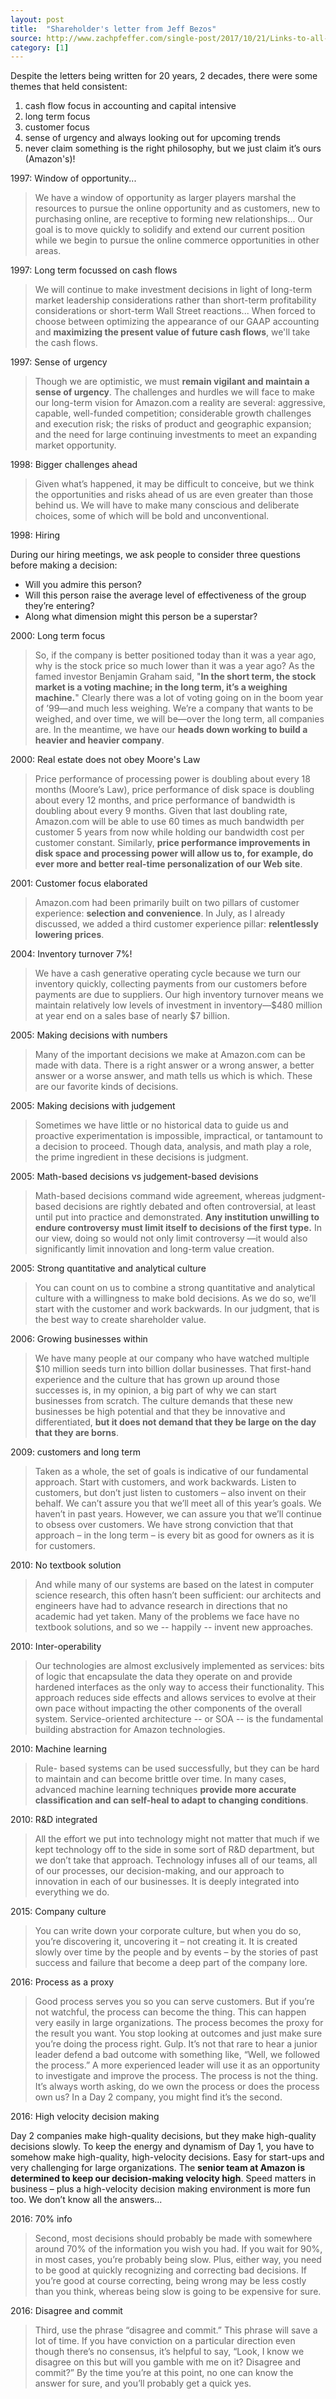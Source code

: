 ```yaml
---
layout: post
title:  "Shareholder's letter from Jeff Bezos"
source: http://www.zachpfeffer.com/single-post/2017/10/21/Links-to-all-of-Jeff-Bezos-Letters-to-Shareholders-1997---2017
category: [1]
---
```


Despite the letters being written for 20 years, 2 decades, there were some themes that held consistent:

1. cash flow focus in accounting and capital intensive
1. long term focus
1. customer focus
1. sense of urgency and always looking out for upcoming trends
1. never claim something is the right philosophy, but we just claim it’s ours (Amazon's)!

1997: Window of opportunity...

> We have a window of opportunity as larger players marshal the resources to pursue the online opportunity and as customers, new to purchasing online, are receptive to forming new relationships... Our goal is to move quickly to solidify and extend our current position while we begin to pursue the online commerce opportunities in other areas.

1997: Long term focussed on cash flows

> We will continue to make investment decisions in light of long-term market leadership considerations rather than short-term profitability considerations or short-term Wall Street reactions... When forced to choose between optimizing the appearance of our GAAP accounting and **maximizing the present value of future cash flows**, we'll take the cash flows.

1997: Sense of urgency

> Though we are optimistic, we must **remain vigilant and maintain a sense of urgency**. The challenges and hurdles we will face to make our long-term vision for Amazon.com a reality are several: aggressive, capable, well-funded competition; considerable growth challenges and execution risk; the risks of product and geographic expansion; and the need for large continuing investments to meet an expanding market opportunity.

1998: Bigger challenges ahead

> Given what’s happened, it may be difficult to conceive, but we think the opportunities and risks ahead of us are even greater than those behind us. We will have to make many conscious and deliberate choices, some of which will be bold and unconventional.

1998: Hiring

During our hiring meetings, we ask people to consider three questions before making a decision:

- Will you admire this person?
- Will this person raise the average level of effectiveness of the group they’re entering?
- Along what dimension might this person be a superstar?

2000: Long term focus

> So, if the company is better positioned today than it was a year ago, why is the stock price so much lower than it was a year ago? As the famed investor Benjamin Graham said, "**In the short term, the stock market is a voting machine; in the long term, it’s a weighing machine.**" Clearly there was a lot of voting going on in the boom year of ’99—and much less weighing. We’re a company that wants to be weighed, and over time, we will be—over the long term, all companies are. In the meantime, we have our **heads down working to build a heavier and heavier company**.

2000: Real estate does not obey Moore's Law

> Price performance of processing power is doubling about every 18 months (Moore’s Law), price performance of disk space is doubling about every 12 months, and price performance of bandwidth is doubling about every 9 months. Given that last doubling rate, Amazon.com will be able to use 60 times as much bandwidth per customer 5 years from now while holding our bandwidth cost per customer constant. Similarly, **price performance improvements in disk space and processing power will allow us to, for example, do ever more and better real-time personalization of our Web site**.

2001: Customer focus elaborated

> Amazon.com had been primarily built on two pillars of customer experience: **selection and convenience**. In July, as I already discussed, we added a third customer experience pillar: **relentlessly lowering prices**.

2004: Inventory turnover 7%!

> We have a cash generative operating cycle because we turn our inventory quickly, collecting payments from our customers before payments are due to suppliers. Our high inventory turnover means we maintain relatively low levels of investment in inventory—$480 million at year end on a sales base of nearly $7 billion.

2005: Making decisions with numbers

> Many of the important decisions we make at Amazon.com can be made with data. There is a right answer or a wrong answer, a better answer or a worse answer, and math tells us which is which. These are our favorite kinds of decisions.

2005: Making decisions with judgement

> Sometimes we have little or no historical data to guide us and proactive experimentation is impossible, impractical, or tantamount to a decision to proceed. Though data, analysis, and math play a role, the prime ingredient in these decisions is judgment.

2005: Math-based decisions vs judgement-based devisions

> Math-based decisions command wide agreement, whereas judgment-based decisions are rightly debated and often controversial, at least until put into practice and demonstrated. **Any institution unwilling to endure controversy must limit itself to decisions of the first type.** In our view, doing so would not only limit controversy —it would also significantly limit innovation and long-term value creation.

2005: Strong quantitative and analytical culture

> You can count on us to combine a strong quantitative and analytical culture with a willingness to make bold decisions. As we do so, we’ll start with the customer and work backwards. In our judgment, that is the best way to create shareholder value.

2006: Growing businesses within

> We have many people at our company who have watched multiple $10 million seeds turn into billion dollar businesses. That first-hand experience and the culture that has grown up around those successes is, in my opinion, a big part of why we can start businesses from scratch. The culture demands that these new businesses be high potential and that they be innovative and differentiated, **but it does not demand that they be large on the day that they are borns**.

2009: customers and long term

> Taken as a whole, the set of goals is indicative of our fundamental approach. Start with customers, and work backwards. Listen to customers, but don’t just listen to customers – also invent on their behalf. We can’t assure you that we’ll meet all of this year’s goals. We haven’t in past years. However, we can assure you that we’ll continue to obsess over customers. We have strong conviction that that approach – in the long term – is every bit as good for owners as it is for customers.

2010: No textbook solution

>  And while many of our systems are based on the latest in computer science research, this often hasn’t been sufficient: our architects and engineers have had to advance research in directions that no academic had yet taken. Many of the problems we face have no textbook solutions, and so we -- happily -- invent new approaches.

2010: Inter-operability

> Our technologies are almost exclusively implemented as services: bits of logic that encapsulate the data they operate on and provide hardened interfaces as the only way to access their functionality. This approach reduces side effects and allows services to evolve at their own pace without impacting the other components of the overall system. Service-oriented architecture -- or SOA -- is the fundamental building abstraction for Amazon technologies.

2010: Machine learning

> Rule- based systems can be used successfully, but they can be hard to maintain and can become brittle over time. In many cases, advanced machine learning techniques **provide more accurate classification and can self-heal to adapt to changing conditions**.

2010: R&D integrated

> All the effort we put into technology might not matter that much if we kept technology off to the side in some sort of R&D department, but we don’t take that approach. Technology infuses all of our teams, all of our processes, our decision-making, and our approach to innovation in each of our businesses. It is deeply integrated into everything we do.

2015: Company culture

>  You can write down your corporate culture, but when you do so, you’re discovering it, uncovering it – not creating it. It is created slowly over time by the people and by events – by the stories of past success and failure that become a deep part of the company lore.

2016: Process as a proxy

> Good process serves you so you can serve customers. But if you’re not watchful, the process can become the thing. This can happen very easily in large organizations. The process becomes the proxy for the result you want. You stop looking at outcomes and just make sure you’re doing the process right. Gulp. It’s not that rare to hear a junior leader defend a bad outcome with something like, “Well, we followed the process.” A more experienced leader will use it as an opportunity to investigate and improve the process. The process is not the thing. It’s always worth asking, do we own the process or does the process own us? In a Day 2 company, you might find it’s the second.

2016: High velocity decision making

>
Day 2 companies make high-quality decisions, but they make high-quality decisions slowly. To keep the energy and dynamism of Day 1, you have to somehow make high-quality, high-velocity decisions. Easy for start-ups and very challenging for large organizations. The **senior team at Amazon is determined to keep our decision-making velocity high**. Speed matters in business – plus a high-velocity decision making environment is more fun too. We don’t know all the answers...

2016: 70% info

> Second, most decisions should probably be made with somewhere around 70% of the information you wish you had. If you wait for 90%, in most cases, you’re probably being slow. Plus, either way, you need to be good at quickly recognizing and correcting bad decisions. If you’re good at course correcting, being wrong may be less costly than you think, whereas being slow is going to be expensive for sure.

2016: Disagree and commit

> Third, use the phrase “disagree and commit.” This phrase will save a lot of time. If you have conviction on a particular direction even though there’s no consensus, it’s helpful to say, “Look, I know we disagree on this but will you gamble with me on it? Disagree and commit?” By the time you’re at this point, no one can know the answer for sure, and you’ll probably get a quick yes.
